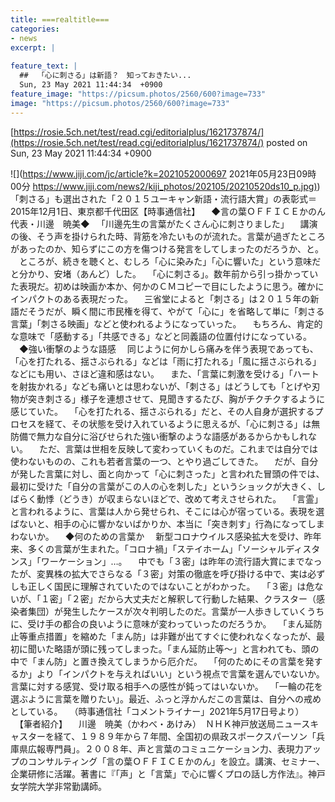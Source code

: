 ```yaml
---
title: ===realtitle===
categories:
- news
excerpt: |
  
feature_text: |
  ##  「心に刺さる」は新語？　知っておきたい...
  Sun, 23 May 2021 11:44:34  +0900
feature_image: "https://picsum.photos/2560/600?image=733"
image: "https://picsum.photos/2560/600?image=733"
---
```


[https://rosie.5ch.net/test/read.cgi/editorialplus/1621737874/](https://rosie.5ch.net/test/read.cgi/editorialplus/1621737874/)
posted on Sun, 23 May 2021 11:44:34  +0900

<!--more-->

![](https://www.jiji.com/jc/article?k=2021052000697 2021年05月23日09時00分 [https://www.jiji.com/news2/kiji_photos/202105/20210520ds10_p.jpg)](https://www.jiji.com/news2/kiji_photos/202105/20210520ds10_p.jpg)) 「刺さる」も選出された「２０１５ユーキャン新語・流行語大賞」の表彰式＝2015年12月1日、東京都千代田区【時事通信社】 　◆言の葉ＯＦＦＩＣＥかのん代表・川邊　暁美◆ 　「川邊先生の言葉がたくさん心に刺さりました」 　講演の後、そう声を掛けられた時、背筋を冷たいものが流れた。言葉が過ぎたところがあったのか、知らずにこの方を傷つける発言をしてしまったのだろうか、と。 　ところが、続きを聴くと、むしろ「心に染みた」「心に響いた」という意味だと分かり、安堵（あんど）した。 　「心に刺さる」。数年前から引っ掛かっていた表現だ。初めは映画か本か、何かのＣＭコピーで目にしたように思う。確かにインパクトのある表現だった。 　三省堂によると「刺さる」は２０１５年の新語だそうだが、瞬く間に市民権を得て、やがて「心に」を省略して単に「刺さる言葉」「刺さる映画」などと使われるようになっていった。 　もちろん、肯定的な意味で「感動する」「共感できる」などと同義語の位置付けになっている。 　◆強い衝撃のような語感 　同じように何かしら痛みを伴う表現であっても、「心を打たれる、揺さぶられる」などは「雨に打たれる」「風に揺さぶられる」などにも用い、さほど違和感はない。 　また、「言葉に刺激を受ける」「ハートを射抜かれる」なども痛いとは思わないが、「刺さる」はどうしても「とげや刃物が突き刺さる」様子を連想させて、見聞きするたび、胸がチクチクするように感じていた。 　「心を打たれる、揺さぶられる」だと、その人自身が選択するプロセスを経て、その状態を受け入れているように思えるが、「心に刺さる」は無防備で無力な自分に浴びせられた強い衝撃のような語感があるからかもしれない。 　ただ、言葉は世相を反映して変わっていくものだ。これまでは自分では使わないものの、これも若者言葉の一つ、とやり過ごしてきた。 　だが、自分が発した言葉に対し、面と向かって「心に刺さった」と言われた冒頭の件では、最初に受けた「自分の言葉がこの人の心を刺した」というショックが大きく、しばらく動悸（どうき）が収まらないほどで、改めて考えさせられた。 　「言霊」と言われるように、言葉は人から発せられ、そこには心が宿っている。表現を選ばないと、相手の心に響かないばかりか、本当に「突き刺す」行為になってしまわないか。 　◆何のための言葉か 　新型コロナウイルス感染拡大を受け、昨年来、多くの言葉が生まれた。「コロナ禍」「ステイホーム」「ソーシャルディスタンス」「ワーケーション」…。 　中でも「３密」は昨年の流行語大賞にまでなったが、変異株の拡大でさらなる「３密」対策の徹底を呼び掛ける中で、実は必ずしも正しく国民に理解されていたのではないことがわかった。 　「３密」は危ないが、「１密」「２密」だから大丈夫だと解釈して行動した結果、クラスター（感染者集団）が発生したケースが次々判明したのだ。言葉が一人歩きしていくうちに、受け手の都合の良いように意味が変わっていったのだろうか。 　「まん延防止等重点措置」を縮めた「まん防」は非難が出てすぐに使われなくなったが、最初に聞いた略語が頭に残ってしまった。「まん延防止等〜」と言われても、頭の中で「まん防」と置き換えてしまうから厄介だ。 　「何のためにその言葉を発するか」より「インパクトを与えればいい」という視点で言葉を選んでいないか。言葉に対する感覚、受け取る相手への感性が鈍ってはいないか。 　「一輪の花を選ぶように言葉を贈りたい」。最近、ふっと浮かんだこの言葉は、自分への戒めとしている。 　（時事通信社「コメントライナー」2021年5月17日号より） 　【筆者紹介】 　川邊　暁美（かわべ・あけみ）　ＮＨＫ神戸放送局ニュースキャスターを経て、１９８９年から７年間、全国初の県政スポークスパーソン「兵庫県広報専門員」。２００８年、声と言葉のコミュニケーション力、表現力アップのコンサルティング「言の葉ＯＦＦＩＣＥかのん」を設立。講演、セミナー、企業研修に活躍。著書に『「声」と「言葉」で心に響くプロの話し方作法』。神戸女学院大学非常勤講師。
